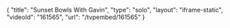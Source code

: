 {
    "title": "Sunset Bowls With Gavin",
    "type": "solo",
    "layout": "iframe-static",
    "videoId": "161565",
    "url": "\/tvpembed\/161565"
}